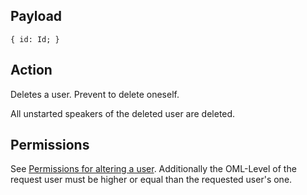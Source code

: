 ## Payload
```
{ id: Id; }
```

## Action
Deletes a user. Prevent to delete oneself.

All unstarted speakers of the deleted user are deleted.

## Permissions
See [Permissions for altering a user](https://github.com/OpenSlides/OpenSlides/wiki/Users#Permissions-for-altering-a-user). Additionally the OML-Level of the request user must be higher or equal than the requested user's one.

